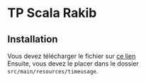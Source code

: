 # TP Scala Rakib

## Installation
Vous devez télécharger le fichier sur [ce lien](https://moocs.scala-lang.org/~dockermoocs/bigdata/atussum.csv)   
Ensuite, vous devez le placer dans le dossier `src/main/resources/timeusage`.
